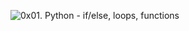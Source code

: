 ![0x01. Python - if/else, loops, functions](https://s3.amazonaws.com/intranet-projects-files/holbertonschool-higher-level_programming+/233/code.png)
